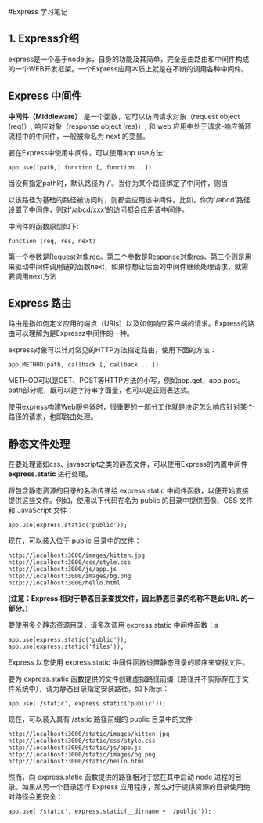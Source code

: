 #Express 学习笔记

## 1. Express介绍
express是一个基于node.js，自身的功能及其简单，完全是由路由和中间件构成的一个WEB开发框架。一个Express应用本质上就是在不断的调用各种中间件。

## Express 中间件
**中间件（Middleware）** 是一个函数，它可以访问请求对象（request object (req)）, 响应对象（response object (res)）, 和 web 应用中处于请求-响应循环流程中的中间件，一般被命名为 next 的变量。

要在Express中使用中间件，可以使用app.use方法:
	
	app.use([path,] function [, function...])

当没有指定path时，默认路径为'/'。当你为某个路径绑定了中间件，则当

以该路径为基础的路径被访问时，则都会应用该中间件。比如，你为'/abcd'路径设置了中间件，则对'/abcd/xxx'的访问都会应用该中间件。

中间件的函数原型如下:

	function (req, res, next)
	
第一个参数是Request对象req。第二个参数是Response对象res。第三个则是用来驱动中间件调用链的函数next，如果你想让后面的中间件继续处理请求，就需要调用next方法

## Express 路由

路由是指如何定义应用的端点（URIs）以及如何响应客户端的请求。Express的路由可以理解为是Expressz中间件的一种。

express对象可以针对常见的HTTP方法指定路由，使用下面的方法：

	app.METHOD(path, callback [, callback ...])
	
METHOD可以是GET、POST等HTTP方法的小写，例如app.get，app.post。path部分呢，既可以是字符串字面量，也可以是正则表达式。

使用express构建Web服务器时，很重要的一部分工作就是决定怎么响应针对某个路径的请求，也即路由处理。

## 静态文件处理
在要处理诸如css、javascript之类的静态文件，可以使用Express的内置中间件**express.static** 进行处理。

将包含静态资源的目录的名称传递给 express.static 中间件函数，以便开始直接提供这些文件。例如，使用以下代码在名为 public 的目录中提供图像、CSS 文件和 JavaScript 文件：

	app.use(express.static('public'));
	
现在，可以装入位于 public 目录中的文件：

	http://localhost:3000/images/kitten.jpg
	http://localhost:3000/css/style.css
	http://localhost:3000/js/app.js
	http://localhost:3000/images/bg.png
	http://localhost:3000/hello.html
	
(**注意：Express 相对于静态目录查找文件，因此静态目录的名称不是此 URL 的一部分。**)

要使用多个静态资源目录，请多次调用 express.static 中间件函数：s

	app.use(express.static('public'));
	app.use(express.static('files'));
	
Express 以您使用 express.static 中间件函数设置静态目录的顺序来查找文件。

要为 express.static 函数提供的文件创建虚拟路径前缀（路径并不实际存在于文件系统中），请为静态目录指定安装路径，如下所示：

	app.use('/static', express.static('public'));

现在，可以装入具有 /static 路径前缀的 public 目录中的文件：

	http://localhost:3000/static/images/kitten.jpg
	http://localhost:3000/static/css/style.css
	http://localhost:3000/static/js/app.js
	http://localhost:3000/static/images/bg.png
	http://localhost:3000/static/hello.html

然而，向 express.static 函数提供的路径相对于您在其中启动 node 进程的目录。如果从另一个目录运行 Express 应用程序，那么对于提供资源的目录使用绝对路径会更安全：

	app.use('/static', express.static(__dirname + '/public'));	